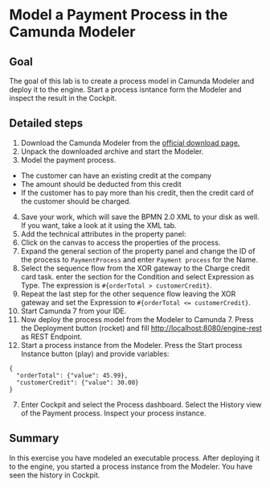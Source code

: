 # Model a Payment Process in the Camunda Modeler

## Goal

The goal of this lab is to create a process model in Camunda Modeler and deploy it to the engine. Start a process isntance form the Modeler and inspect the result in the Cockpit.

## Detailed steps

1. Download the Camunda Modeler from the [official download page.](http://camunda.org/download/modeler/)
2. Unpack the downloaded archive and start the Modeler.
3. Model the payment process.
  * The customer can have an existing credit at the company
  * The amount should be deducted from this credit
  * If the customer has to pay more than his credit, then the credit card of the customer should be charged.
4. Save your work, which will save the BPMN 2.0 XML to your disk as well. If you want, take a look at it using the XML tab.
5. Add the technical attributes in the property panel:
  1. Click on the canvas to access the properties of the process.
  2. Expand the general section of the property panel and change the ID of the process to `PaymentProcess` and enter `Payment process` for the Name.
  3. Select the sequence flow from the XOR gateway to the Charge credit card task. enter the section for the Condition and select Expression as Type. The expression is `#{orderTotal > customerCredit}`.
  4. Repeat the last step for the other sequence flow leaving the XOR gateway and set the Expression to `#{orderTotal <= customerCredit}`.
  5. Start Camunda 7 from your IDE. 
  6. Now deploy the process model from the Modeler to Camunda 7. Press the Deployment button  (rocket) and fill [http://localhost:8080/engine-rest](http://localhost:8080/engine-rest) as REST Endpoint.
6. Start a process instance from the Modeler. Press the Start process Instance button (play) and provide variables:
```
{
  "orderTotal": {"value": 45.99},
  "customerCredit": {"value": 30.00}
}
```
7. Enter Cockpit and select the Process dashboard. Select the History view of the Payment process. Inspect your process instance.

## Summary

In this exercise you have modeled an executable process. After deploying it to the engine, you started a process instance from the Modeler. You have seen the history in Cockpit.